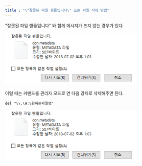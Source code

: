 ```yaml
---
title : "\"잘못된 파일 핸들입니다\" 뜨는 파일 삭제 방법"
---
```


"잘못된 파일 핸들입니다" 와 함께 메시지가 뜨지 않는 경우가 있다.  

![](https://github.com/ljhfs2207/tips/blob/master/_posts/img/%EC%9E%98%EB%AA%BB%EB%90%9C%20%ED%8C%8C%EC%9D%BC%20%ED%95%B8%EB%93%A4%EC%9E%85%EB%8B%88%EB%8B%A4.PNG?raw=true)

이럴 때는 커맨드를 관리자 모드로 연 다음 강제로 삭제해주면 된다.
```
del "\\.\H:\원하는파일명"
```
![](https://github.com/ljhfs2207/tips/blob/master/_posts/img/%EC%9E%98%EB%AA%BB%EB%90%9C%20%ED%8C%8C%EC%9D%BC%20%ED%95%B8%EB%93%A4%EC%9E%85%EB%8B%88%EB%8B%A4.PNG?raw=true)
